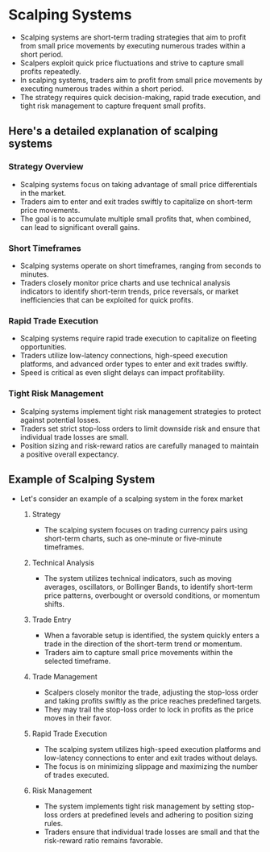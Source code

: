 # Scalping Systems

- Scalping systems are short-term trading strategies that aim to profit from small price movements by executing numerous trades within a short period.
- Scalpers exploit quick price fluctuations and strive to capture small profits repeatedly.
- In scalping systems, traders aim to profit from small price movements by executing numerous trades within a short period.
- The strategy requires quick decision-making, rapid trade execution, and tight risk management to capture frequent small profits.

## Here's a detailed explanation of scalping systems

### Strategy Overview

- Scalping systems focus on taking advantage of small price differentials in the market.
- Traders aim to enter and exit trades swiftly to capitalize on short-term price movements.
- The goal is to accumulate multiple small profits that, when combined, can lead to significant overall gains.

### Short Timeframes

- Scalping systems operate on short timeframes, ranging from seconds to minutes.
- Traders closely monitor price charts and use technical analysis indicators to identify short-term trends, price reversals, or market inefficiencies that can be exploited for quick profits.

### Rapid Trade Execution

- Scalping systems require rapid trade execution to capitalize on fleeting opportunities.
- Traders utilize low-latency connections, high-speed execution platforms, and advanced order types to enter and exit trades swiftly.
- Speed is critical as even slight delays can impact profitability.

### Tight Risk Management

- Scalping systems implement tight risk management strategies to protect against potential losses.
- Traders set strict stop-loss orders to limit downside risk and ensure that individual trade losses are small.
- Position sizing and risk-reward ratios are carefully managed to maintain a positive overall expectancy.

## Example of Scalping System

- Let's consider an example of a scalping system in the forex market

  1. Strategy
      - The scalping system focuses on trading currency pairs using short-term charts, such as one-minute or five-minute timeframes.

  2. Technical Analysis
      - The system utilizes technical indicators, such as moving averages, oscillators, or Bollinger Bands, to identify short-term price patterns, overbought or oversold conditions, or momentum shifts.

  3. Trade Entry
      - When a favorable setup is identified, the system quickly enters a trade in the direction of the short-term trend or momentum.
      - Traders aim to capture small price movements within the selected timeframe.

  4. Trade Management
      - Scalpers closely monitor the trade, adjusting the stop-loss order and taking profits swiftly as the price reaches predefined targets.
      - They may trail the stop-loss order to lock in profits as the price moves in their favor.

  5. Rapid Trade Execution
      - The scalping system utilizes high-speed execution platforms and low-latency connections to enter and exit trades without delays.
      - The focus is on minimizing slippage and maximizing the number of trades executed.

  6. Risk Management
      - The system implements tight risk management by setting stop-loss orders at predefined levels and adhering to position sizing rules.
      - Traders ensure that individual trade losses are small and that the risk-reward ratio remains favorable.
